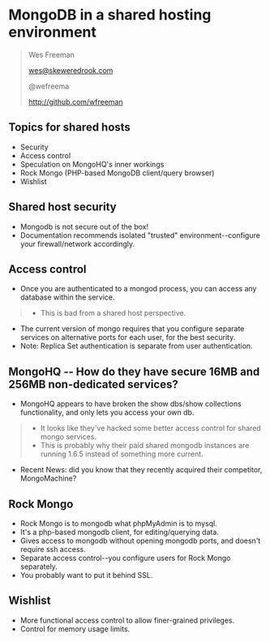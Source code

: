 # MongoDB in a shared hosting environment #

> Wes Freeman 
>
> wes@skeweredrook.com
>
> @wefreema
>
> http://github.com/wfreeman
>

## Topics for shared hosts #

* Security
* Access control
* Speculation on MongoHQ's inner workings
* Rock Mongo (PHP-based MongoDB client/query browser)
* Wishlist

## Shared host security #

* Mongodb is not secure out of the box!
* Documentation recommends isolated "trusted" environment--configure your firewall/network accordingly.

## Access control #

* Once you are authenticated to a mongod process, you can access any database within the service.
> * This is bad from a shared host perspective.
* The current version of mongo requires that you configure separate services on alternative ports for each user, for the best security.
* Note: Replica Set authentication is separate from user authentication.

## MongoHQ -- How do they have secure 16MB and 256MB non-dedicated services? 
* MongoHQ appears to have broken the show dbs/show collections functionality, and only lets you access your own db. 
> * It looks like they've hacked some better access control for shared mongo services. 
> * This is probably why their paid shared mongodb instances are running 1.6.5 instead of something more current.
* Recent News: did you know that they recently acquired their competitor, MongoMachine?

## Rock Mongo #

* Rock Mongo is to mongodb what phpMyAdmin is to mysql.
* It's a php-based mongodb client, for editing/querying data.
* Gives access to mongodb without opening mongodb ports, and doesn't require ssh access.
* Separate access control--you configure users for Rock Mongo separately.
* You probably want to put it behind SSL.

## Wishlist #

* More functional access control to allow finer-grained privileges.
* Control for memory usage limits.
